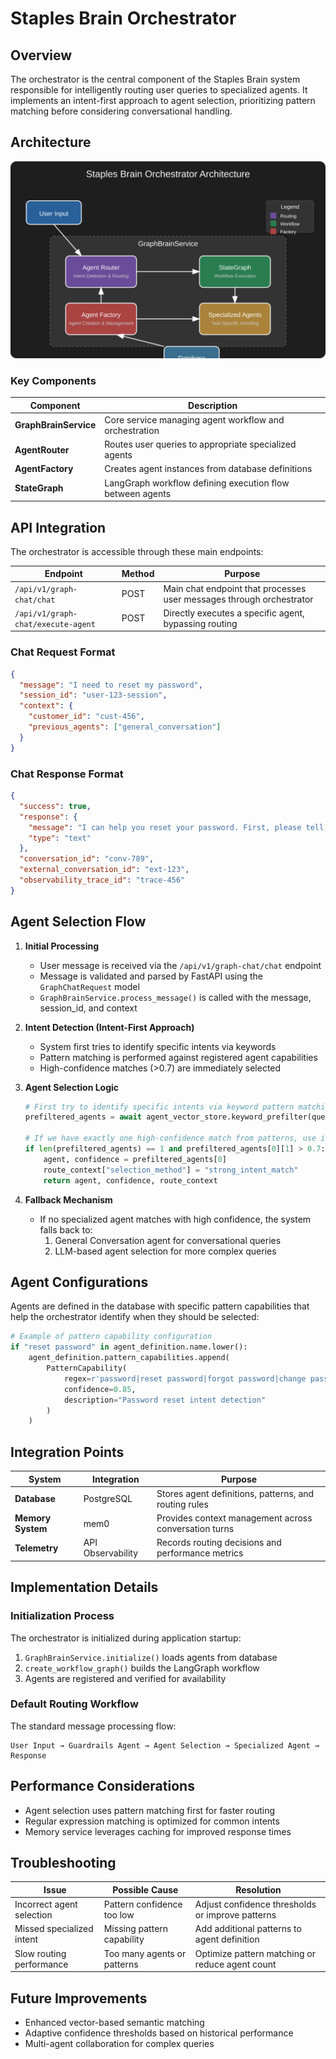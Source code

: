 # Staples Brain Orchestrator

## Overview

The orchestrator is the central component of the Staples Brain system responsible for intelligently routing user queries to specialized agents. It implements an intent-first approach to agent selection, prioritizing pattern matching before considering conversational handling.

## Architecture

![Orchestrator Architecture](../assets/orchestrator_architecture.svg)

### Key Components

| Component | Description |
|-----------|-------------|
| **GraphBrainService** | Core service managing agent workflow and orchestration |
| **AgentRouter** | Routes user queries to appropriate specialized agents |
| **AgentFactory** | Creates agent instances from database definitions |
| **StateGraph** | LangGraph workflow defining execution flow between agents |

## API Integration

The orchestrator is accessible through these main endpoints:

| Endpoint | Method | Purpose |
|----------|--------|---------|
| `/api/v1/graph-chat/chat` | POST | Main chat endpoint that processes user messages through orchestrator |
| `/api/v1/graph-chat/execute-agent` | POST | Directly executes a specific agent, bypassing routing |

### Chat Request Format

```json
{
  "message": "I need to reset my password",
  "session_id": "user-123-session",
  "context": {
    "customer_id": "cust-456",
    "previous_agents": ["general_conversation"]
  }
}
```

### Chat Response Format

```json
{
  "success": true,
  "response": {
    "message": "I can help you reset your password. First, please tell me the email address associated with your account.",
    "type": "text"
  },
  "conversation_id": "conv-789",
  "external_conversation_id": "ext-123",
  "observability_trace_id": "trace-456"
}
```

## Agent Selection Flow

1. **Initial Processing**
   - User message is received via the `/api/v1/graph-chat/chat` endpoint
   - Message is validated and parsed by FastAPI using the `GraphChatRequest` model
   - `GraphBrainService.process_message()` is called with the message, session_id, and context

2. **Intent Detection (Intent-First Approach)**
   - System first tries to identify specific intents via keywords
   - Pattern matching is performed against registered agent capabilities
   - High-confidence matches (>0.7) are immediately selected

3. **Agent Selection Logic**
   ```python
   # First try to identify specific intents via keyword pattern matching
   prefiltered_agents = await agent_vector_store.keyword_prefilter(query)
   
   # If we have exactly one high-confidence match from patterns, use it directly
   if len(prefiltered_agents) == 1 and prefiltered_agents[0][1] > 0.7:
       agent, confidence = prefiltered_agents[0]
       route_context["selection_method"] = "strong_intent_match"
       return agent, confidence, route_context
   ```

4. **Fallback Mechanism** 
   - If no specialized agent matches with high confidence, the system falls back to:
      1. General Conversation agent for conversational queries
      2. LLM-based agent selection for more complex queries

## Agent Configurations

Agents are defined in the database with specific pattern capabilities that help the orchestrator identify when they should be selected:

```python
# Example of pattern capability configuration
if "reset password" in agent_definition.name.lower():
    agent_definition.pattern_capabilities.append(
        PatternCapability(
            regex=r'password|reset password|forgot password|change password|login issue',
            confidence=0.85,
            description="Password reset intent detection"
        )
    )
```

## Integration Points

| System | Integration | Purpose |
|--------|-------------|---------|
| **Database** | PostgreSQL | Stores agent definitions, patterns, and routing rules |
| **Memory System** | mem0 | Provides context management across conversation turns |
| **Telemetry** | API Observability | Records routing decisions and performance metrics |

## Implementation Details

### Initialization Process

The orchestrator is initialized during application startup:

1. `GraphBrainService.initialize()` loads agents from database
2. `create_workflow_graph()` builds the LangGraph workflow
3. Agents are registered and verified for availability

### Default Routing Workflow

The standard message processing flow:

```
User Input → Guardrails Agent → Agent Selection → Specialized Agent → Response
```

## Performance Considerations

- Agent selection uses pattern matching first for faster routing
- Regular expression matching is optimized for common intents
- Memory service leverages caching for improved response times

## Troubleshooting

| Issue | Possible Cause | Resolution |
|-------|----------------|------------|
| Incorrect agent selection | Pattern confidence too low | Adjust confidence thresholds or improve patterns |
| Missed specialized intent | Missing pattern capability | Add additional patterns to agent definition |
| Slow routing performance | Too many agents or patterns | Optimize pattern matching or reduce agent count |

## Future Improvements

- Enhanced vector-based semantic matching
- Adaptive confidence thresholds based on historical performance
- Multi-agent collaboration for complex queries